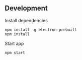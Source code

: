 ## Development

Install dependencies

```
npm install -g electron-prebuilt
npm install
```

Start app

```
npm start
```
